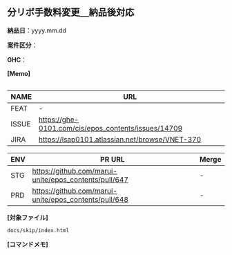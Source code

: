 ## 分リボ手数料変更＿納品後対応

__納品日__：yyyy.mm.dd

__案件区分__：

__GHC__：

__[Memo]__
```
```

| NAME | URL |
| --- | --- |
| FEAT | - |
| ISSUE| https://ghe-0101.com/cis/epos_contents/issues/14709 |
| JIRA | https://lsap0101.atlassian.net/browse/VNET-370 |

| ENV | PR URL | Merge |
| --- | --- | --- |
| STG| https://github.com/marui-unite/epos_contents/pull/647 | - |
| PRD | https://github.com/marui-unite/epos_contents/pull/648 | - |


__[対象ファイル]__
```
docs/skip/index.html
```

__[コマンドメモ]__
```
```